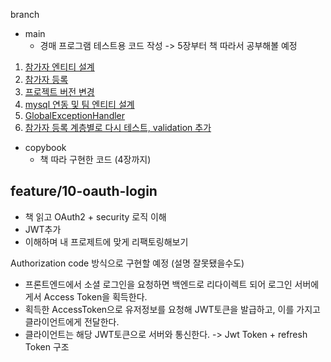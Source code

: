 
branch
- main
  - 경매 프로그램 테스트용 코드 작성 -> 5장부터 책 따라서 공부해볼 예정


1. [참가자 엔티티 설계](https://w97ww.tistory.com/60)
2. [참가자 등록](https://w97ww.tistory.com/63)  
3. [프로젝트 버전 변경](https://w97ww.tistory.com/64)  
4. [mysql 연동 및 팀 엔티티 설계](https://w97ww.tistory.com/67)  
5. [GlobalExceptionHandler](https://w97ww.tistory.com/74)
6. [참가자 등록 계층별로 다시 테스트, validation 추가](https://w97ww.tistory.com/87)

- copybook
  - 책 따라 구현한 코드 (4장까지)

  

## feature/10-oauth-login
- 책 읽고 OAuth2 + security 로직 이해 
- JWT추가 
- 이해하며 내 프로제트에 맞게 리팩토링해보기 

Authorization code 방식으로 구현할 예정 (설명 잘못됐을수도)
- 프론트엔드에서 소셜 로그인을 요청하면 백엔드로 리다이렉트 되어 로그인 서버에게서 Access Token을 획득한다.
- 획득한 AccessToken으로 유저정보를 요청해 JWT토큰을 발급하고, 이를 가지고 클라이언트에게 전달한다.
- 클라이언트는 해당 JWT토큰으로 서버와 통신한다. -> Jwt Token + refresh Token 구조

